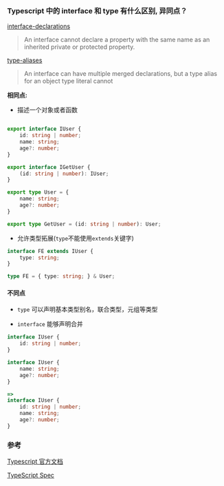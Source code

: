 
### Typescript 中的 interface 和 type 有什么区别, 异同点？

[interface-declarations](https://github.com/Microsoft/TypeScript/blob/master/doc/spec.md#71-interface-declarations)

> An interface cannot declare a property with the same name as an inherited private or protected property.

[type-aliases](https://github.com/Microsoft/TypeScript/blob/master/doc/spec.md#310-type-aliases)

> An interface can have multiple merged declarations, but a type alias for an object type literal cannot

**相同点:**

- 描述一个对象或者函数

```typescript

export interface IUser {
    id: string | number;
    name: string;
    age?: number;
}

export interface IGetUser {
    (id: string | number): IUser;
}

export type User = {
    name: string;
    age?: number;
}

export type GetUser = (id: string | number): User;

```

- 允许类型拓展(`type`不能使用`extends`关键字)

```typescript
interface FE extends IUser {
    type: string;
}

type FE = { type: string; } & User;

```

#### 不同点

- `type` 可以声明基本类型别名，联合类型，元组等类型

- `interface` 能够声明合并

```typescript
interface IUser {
    id: string | number;
}

interface IUser {
    name: string;
    age?: number;
}

=>
interface IUser {
    id: string | number;
    name: string;
    age?: number;
}
```

### 参考

[Typescript 官方文档](https://www.tslang.cn/index.html)

[TypeScript Spec](https://github.com/Microsoft/TypeScript/blob/master/doc/spec.md)
